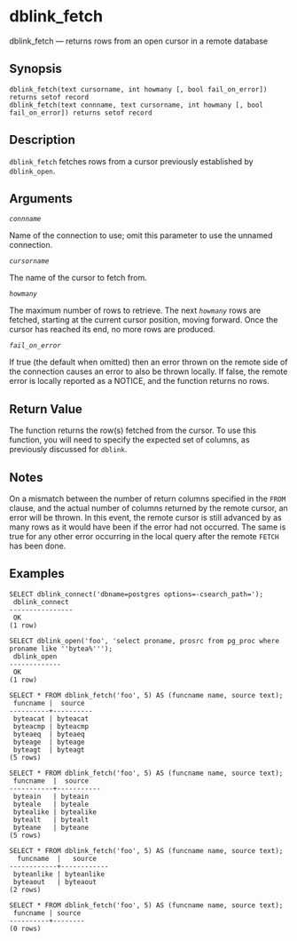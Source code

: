 # dblink\_fetch

dblink\_fetch — returns rows from an open cursor in a remote database

## Synopsis

```text
dblink_fetch(text cursorname, int howmany [, bool fail_on_error]) returns setof record
dblink_fetch(text connname, text cursorname, int howmany [, bool fail_on_error]) returns setof record
```

## Description

`dblink_fetch` fetches rows from a cursor previously established by `dblink_open`.

## Arguments

_`connname`_

Name of the connection to use; omit this parameter to use the unnamed connection.

_`cursorname`_

The name of the cursor to fetch from.

_`howmany`_

The maximum number of rows to retrieve. The next _`howmany`_ rows are fetched, starting at the current cursor position, moving forward. Once the cursor has reached its end, no more rows are produced.

_`fail_on_error`_

If true \(the default when omitted\) then an error thrown on the remote side of the connection causes an error to also be thrown locally. If false, the remote error is locally reported as a NOTICE, and the function returns no rows.

## Return Value

The function returns the row\(s\) fetched from the cursor. To use this function, you will need to specify the expected set of columns, as previously discussed for `dblink`.

## Notes

On a mismatch between the number of return columns specified in the `FROM` clause, and the actual number of columns returned by the remote cursor, an error will be thrown. In this event, the remote cursor is still advanced by as many rows as it would have been if the error had not occurred. The same is true for any other error occurring in the local query after the remote `FETCH` has been done.

## Examples

```text
SELECT dblink_connect('dbname=postgres options=-csearch_path=');
 dblink_connect
----------------
 OK
(1 row)

SELECT dblink_open('foo', 'select proname, prosrc from pg_proc where proname like ''bytea%''');
 dblink_open
-------------
 OK
(1 row)

SELECT * FROM dblink_fetch('foo', 5) AS (funcname name, source text);
 funcname |  source
----------+----------
 byteacat | byteacat
 byteacmp | byteacmp
 byteaeq  | byteaeq
 byteage  | byteage
 byteagt  | byteagt
(5 rows)

SELECT * FROM dblink_fetch('foo', 5) AS (funcname name, source text);
 funcname  |  source
-----------+-----------
 byteain   | byteain
 byteale   | byteale
 bytealike | bytealike
 bytealt   | bytealt
 byteane   | byteane
(5 rows)

SELECT * FROM dblink_fetch('foo', 5) AS (funcname name, source text);
  funcname  |   source
------------+------------
 byteanlike | byteanlike
 byteaout   | byteaout
(2 rows)

SELECT * FROM dblink_fetch('foo', 5) AS (funcname name, source text);
 funcname | source
----------+--------
(0 rows)
```

